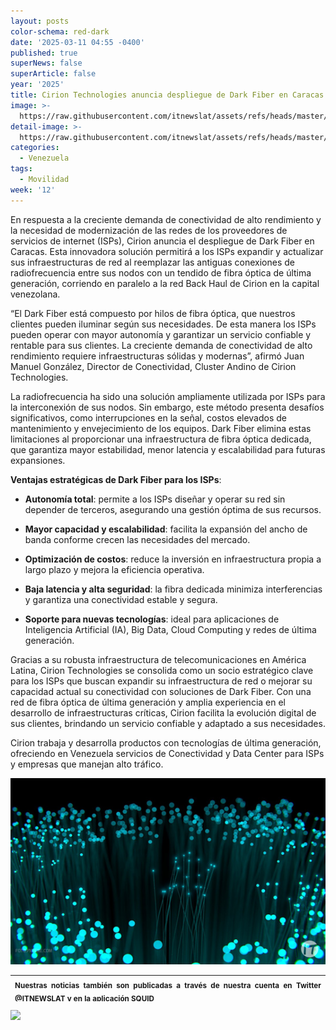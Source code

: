 ```yaml
---
layout: posts
color-schema: red-dark
date: '2025-03-11 04:55 -0400'
published: true
superNews: false
superArticle: false
year: '2025'
title: Cirion Technologies anuncia despliegue de Dark Fiber en Caracas
image: >-
  https://raw.githubusercontent.com/itnewslat/assets/refs/heads/master/img/540x320/Fibra-Optima-luz-p.jpg
detail-image: >-
  https://raw.githubusercontent.com/itnewslat/assets/refs/heads/master/img/1024x680/Fibra-Optima-luz-g.jpg
categories:
  - Venezuela
tags:
  - Movilidad
week: '12'
---
```

En respuesta a la creciente demanda de conectividad de alto rendimiento y la necesidad de modernización de las redes de los proveedores de servicios de internet (ISPs), Cirion anuncia el despliegue de Dark Fiber en Caracas. Esta innovadora solución permitirá a los ISPs expandir y actualizar sus infraestructuras de red al reemplazar las antiguas conexiones de radiofrecuencia entre sus nodos con un tendido de fibra óptica de última generación, corriendo en paralelo a la red Back Haul de Cirion en la capital venezolana.

“El Dark Fiber está compuesto por hilos de fibra óptica, que nuestros clientes pueden iluminar según sus necesidades. De esta manera los ISPs pueden operar con mayor autonomía y garantizar un servicio confiable y rentable para sus clientes. La creciente demanda de conectividad de alto rendimiento requiere infraestructuras sólidas y modernas”, afirmó Juan Manuel González, Director de Conectividad, Cluster Andino de Cirion Technologies.

La radiofrecuencia ha sido una solución ampliamente utilizada por ISPs para la interconexión de sus nodos. Sin embargo, este método presenta desafíos significativos, como interrupciones en la señal, costos elevados de mantenimiento y envejecimiento de los equipos. Dark Fiber elimina estas limitaciones al proporcionar una infraestructura de fibra óptica dedicada, que garantiza mayor estabilidad, menor latencia y escalabilidad para futuras expansiones.

**Ventajas estratégicas de Dark Fiber para los ISPs**:

- **Autonomía total**: permite a los ISPs diseñar y operar su red sin depender de terceros, asegurando una gestión óptima de sus recursos.

- **Mayor capacidad y escalabilidad**: facilita la expansión del ancho de banda conforme crecen las necesidades del mercado.

- **Optimización de costos**: reduce la inversión en infraestructura propia a largo plazo y mejora la eficiencia operativa.

- **Baja latencia y alta seguridad**: la fibra dedicada minimiza interferencias y garantiza una conectividad estable y segura.

- **Soporte para nuevas tecnologías**: ideal para aplicaciones de Inteligencia Artificial (IA), Big Data, Cloud Computing y redes de última generación.

Gracias a su robusta infraestructura de telecomunicaciones en América Latina, Cirion Technologies se consolida como un socio estratégico clave para los ISPs que buscan expandir su infraestructura de red o mejorar su capacidad actual su conectividad con soluciones de Dark Fiber. Con una red de fibra óptica de última generación y amplia experiencia en el desarrollo de infraestructuras críticas, Cirion facilita la evolución digital de sus clientes, brindando un servicio confiable y adaptado a sus necesidades.

Cirion trabaja y desarrolla productos con tecnologías de última generación, ofreciendo en Venezuela servicios de Conectividad y Data Center para ISPs y empresas que manejan alto tráfico.

![](https://raw.githubusercontent.com/itnewslat/assets/refs/heads/master/img/540x320/Fibra-Optima-luz-p.jpg)

<table style="height: 42px;" width="569">
<tbody>
<tr>
<td style="text-align: justify;"><sub><strong>Nuestras noticias también son publicadas a través de nuestra cuenta en Twitter <a href="https://twitter.com/itnewslat?lang=es">@ITNEWSLAT</a> y en la aplicación <a href="https://squidapp.co/en/">SQUID</a></strong></sub></td>
</tr>
</tbody>
</table>

<img src="https://tracker.metricool.com/c3po.jpg?hash=56f88a41e39ab42c063cc51676587a04"/>
